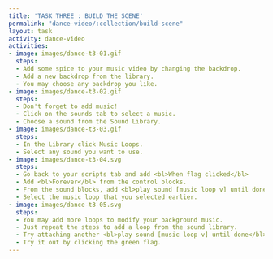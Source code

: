 ```yaml
---
title: 'TASK THREE : BUILD THE SCENE'
permalink: "dance-video/:collection/build-scene"
layout: task
activity: dance-video
activities:
- image: images/dance-t3-01.gif
  steps:
  - Add some spice to your music video by changing the backdrop.
  - Add a new backdrop from the library.
  - You may choose any backdrop you like.
- image: images/dance-t3-02.gif
  steps:
  - Don't forget to add music!
  - Click on the sounds tab to select a music.
  - Choose a sound from the Sound Library.
- image: images/dance-t3-03.gif
  steps:
  - In the Library click Music Loops.
  - Select any sound you want to use.
- image: images/dance-t3-04.svg
  steps:
  - Go back to your scripts tab and add <bl>When flag clicked</bl>
  - Add <bl>Forever</bl> from the control blocks.
  - From the sound blocks, add <bl>play sound [music loop v] until done</bl>
  - Select the music loop that you selected earlier.
- image: images/dance-t3-05.svg
  steps:
  - You may add more loops to modify your background music.
  - Just repeat the steps to add a loop from the sound library.
  - Try attaching another <bl>play sound [music loop v] until done</bl>
  - Try it out by clicking the green flag.
---
```

